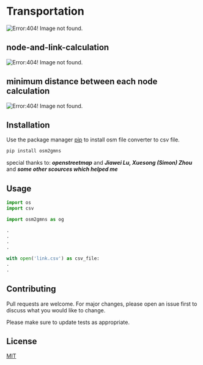# Transportation 

![Error:404! Image not found.](https://github.com/Shubham-0a/Transportation-node-and-link-calculation/blob/main/min-distance.jpg?raw=true)

## node-and-link-calculation

![Error:404! Image not found.](../master/export.png)

## minimum distance between each node calculation

![Error:404! Image not found.](node-link.png)

## Installation

Use the package manager [pip](https://pypi.org/project/osm2gmns/) to install osm file converter to csv file.

```bash
pip install osm2gmns
```
special thanks to: _**openstreetmap**_
and
_**Jiawei Lu, Xuesong (Simon) Zhou**_
and
_**some other scources which helped me**_

## Usage

```python
import os
import csv

import osm2gmns as og

.
.
.
.

with open('link.csv') as csv_file:
.
.

```

## Contributing

Pull requests are welcome. For major changes, please open an issue first
to discuss what you would like to change.

Please make sure to update tests as appropriate.

## License

[MIT](https://choosealicense.com/licenses/mit/)
